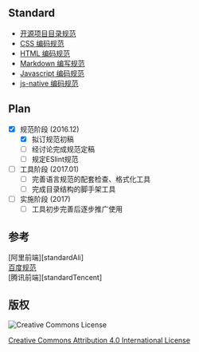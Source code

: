 ## Standard

* [开源项目目录规范][standardDirectory]
* [CSS 编码规范][standardCss]
* [HTML 编码规范][standardHtml]
* [Markdown 编写规范][standardMarkdown]
* [Javascript 编码规范][standardJavascript]
* [js-native 编码规范][standardJsNative]

## Plan

- [X] 规范阶段 (2016.12)
    - [X] 拟订规范初稿
    - [ ] 经讨论完成规范定稿
    - [ ] 规定ESlint规范
- [ ] 工具阶段 (2017.01)
    - [ ] 完善语言规范的配套检查、格式化工具
    - [ ] 完成目录结构的脚手架工具
- [ ] 实施阶段 (2017)
    - [ ] 工具初步完善后逐步推广使用

## 参考
 
[阿里前端][standardAli]  
[百度规范][styleguide]  
[腾讯前端][standardTencent]  

## 版权

![Creative Commons License](http://i.creativecommons.org/l/by/4.0/88x31.png)

[Creative Commons Attribution 4.0 International License](http://creativecommons.org/licenses/by/4.0/)

[standardCss]:(./css.md)
[standardDirectory]:(./project.md)
[standardHtml]:(./html.md)
[standardJavascript]:(./javascript.md)
[standardJsNative]:(./jsNative)
[standardMarkdown]:(./markdown.md)
[styleguide]:https://github.com/fex-team/styleguide
